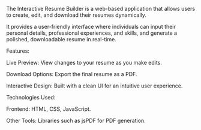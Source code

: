 The Interactive Resume Builder is a web-based application that allows users to create, edit, and download their resumes dynamically. 

It provides a user-friendly interface where individuals can input their personal details, professional experiences, and skills, and generate a polished, downloadable resume in real-time.

Features:

Live Preview: View changes to your resume as you make edits.

Download Options: Export the final resume as a PDF.

Interactive Design: Built with a clean UI for an intuitive user experience.

Technologies Used:

Frontend: HTML, CSS, JavaScript.

Other Tools: Libraries such as jsPDF for PDF generation.
